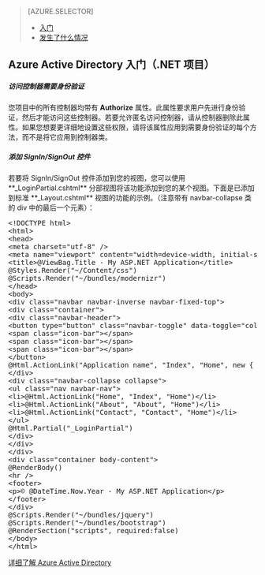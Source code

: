 <properties title="Active Directory 身份验证入门" pageTitle="" metaKeywords="Azure, Getting Started, Active Directory" description="" services="active-directory" documentationCenter="" authors="ghogen, kempb" />
<tags ms.service="active-directory"
    ms.date=""
    wacn.date=""
    />

<tags ms.service="active-directory" ms.workload="web" ms.tgt_pltfrm="na" ms.devlang="na" ms.topic="article" ms.date="10/8/2014" ms.author="ghogen, kempb"></tags>

> [AZURE.SELECTOR]
>
> -   [入门][入门]
> -   [发生了什么情况][发生了什么情况]

## Azure Active Directory 入门（.NET 项目）

##### 访问控制器需要身份验证

您项目中的所有控制器均带有 **Authorize** 属性。此属性要求用户先进行身份验证，然后才能访问这些控制器。若要允许匿名访问控制器，请从控制器删除此属性。如果您想要更详细地设置这些权限，请将该属性应用到需要身份验证的每个方法，而不是将它应用到控制器类。

##### 添加 SignIn/SignOut 控件

若要将 SignIn/SignOut 控件添加到您的视图，您可以使用 \*\*\_LoginPartial.cshtml\*\* 分部视图将该功能添加到您的某个视图。下面是已添加到标准 \*\*\_Layout.cshtml\*\* 视图的功能的示例。（注意带有 navbar-collapse 类的 div 中的最后一个元素）：

<pre class="prettyprint">
&lt;!DOCTYPE html&gt; 
&lt;html&gt; 
&lt;head&gt; 
&lt;meta charset=&quot;utf-8&quot; /&gt; 
&lt;meta name=&quot;viewport&quot; content=&quot;width=device-width, initial-scale=1.0&quot;&gt; 
&lt;title&gt;@ViewBag.Title - My ASP.NET Application&lt;/title&gt; 
@Styles.Render(&quot;~/Content/css&quot;) 
@Scripts.Render(&quot;~/bundles/modernizr&quot;) 
&lt;/head&gt; 
&lt;body&gt; 
&lt;div class=&quot;navbar navbar-inverse navbar-fixed-top&quot;&gt; 
&lt;div class=&quot;container&quot;&gt; 
&lt;div class=&quot;navbar-header&quot;&gt; 
&lt;button type=&quot;button&quot; class=&quot;navbar-toggle&quot; data-toggle=&quot;collapse&quot; data-target=&quot;.navbar-collapse&quot;&gt; 
&lt;span class=&quot;icon-bar&quot;&gt;&lt;/span&gt; 
&lt;span class=&quot;icon-bar&quot;&gt;&lt;/span&gt; 
&lt;span class=&quot;icon-bar&quot;&gt;&lt;/span&gt; 
&lt;/button&gt; 
@Html.ActionLink(&quot;Application name&quot;, &quot;Index&quot;, &quot;Home&quot;, new { area = &quot;&quot; }, new { @class = &quot;navbar-brand&quot; }) 
&lt;/div&gt; 
&lt;div class=&quot;navbar-collapse collapse&quot;&gt; 
&lt;ul class=&quot;nav navbar-nav&quot;&gt; 
&lt;li&gt;@Html.ActionLink(&quot;Home&quot;, &quot;Index&quot;, &quot;Home&quot;)&lt;/li&gt; 
&lt;li&gt;@Html.ActionLink(&quot;About&quot;, &quot;About&quot;, &quot;Home&quot;)&lt;/li&gt; 
&lt;li&gt;@Html.ActionLink(&quot;Contact&quot;, &quot;Contact&quot;, &quot;Home&quot;)&lt;/li&gt; 
&lt;/ul&gt; 
@Html.Partial(&quot;_LoginPartial&quot;) 
&lt;/div&gt; 
&lt;/div&gt; 
&lt;/div&gt; 
&lt;div class=&quot;container body-content&quot;&gt; 
@RenderBody() 
&lt;hr /&gt; 
&lt;footer&gt; 
&lt;p&gt;© @DateTime.Now.Year - My ASP.NET Application&lt;/p&gt; 
&lt;/footer&gt; 
&lt;/div&gt; 
@Scripts.Render(&quot;~/bundles/jquery&quot;) 
@Scripts.Render(&quot;~/bundles/bootstrap&quot;) 
@RenderSection(&quot;scripts&quot;, required:false) 
&lt;/body&gt; 
&lt;/html&gt;
</pre>

[详细了解 Azure Active Directory][详细了解 Azure Active Directory]

  [入门]: /zh-cn/documentation/articles/vs-active-directory-dotnet-getting-started/
  [发生了什么情况]: /zh-cn/documentation/articles/vs-active-directory-dotnet-what-happened/
  [详细了解 Azure Active Directory]: http://www.windowsazure.cn/manage/services/identity/

